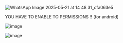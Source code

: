 
![WhatsApp Image 2025-05-21 at 14 48 31_cfa063e5](https://github.com/user-attachments/assets/f5b5898b-c21d-4779-babb-2f759df6a8ec)

YOU HAVE TO ENABLE TO PERMISSIONS !! (for android)

![image](https://github.com/user-attachments/assets/71e7cc06-4922-4542-9593-77e35a888dd7)


![image](https://github.com/user-attachments/assets/685d2b80-bf09-4800-ad8f-5dbd982f73db)
